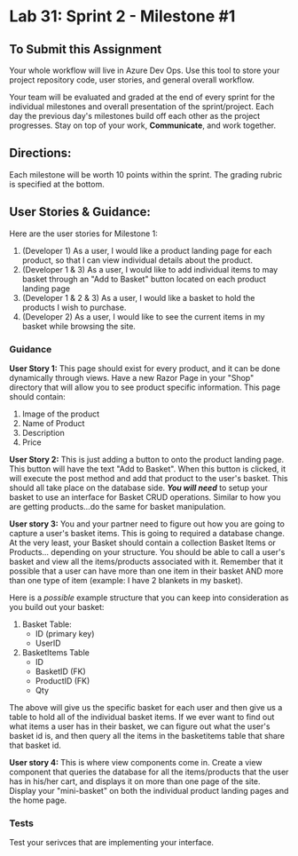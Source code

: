 Lab 31: Sprint 2 - Milestone #1
=====================================

## To Submit this Assignment
Your whole workflow will live in Azure Dev Ops. Use this tool to store your project repository code, user stories, and general overall workflow. 

Your team will be evaluated and graded at the end of every sprint for the individual milestones and overall presentation of the sprint/project. Each day the previous day's milestones build off each other as the project progresses. Stay on top of your work, **Communicate**, and work together.


## Directions:

Each milestone will be worth 10 points within the sprint. The grading rubric is specified at the bottom.
 

## User Stories & Guidance:

Here are the user stories for Milestone 1:
1. (Developer 1) As a user, I would like a product landing page for each product, so that I can view individual details about the product.
2. (Developer 1 & 3) As a user, I would like to add individual items to may basket through an "Add to Basket" button located on each product landing page 
3. (Developer 1 & 2 & 3) As a user, I would like a basket to hold the products I wish to purchase. 
4. (Developer 2) As a user, I would like to see the current items in my basket while browsing the site.


### Guidance

**User Story 1:** This page should exist for every product, and it can be done dynamically through views. 
Have a new Razor Page in your "Shop" directory that will allow you to see product specific information. This page should contain:
1. Image of the product
2. Name of Product
3. Description
4. Price
	
**User Story 2:**  This is just adding a button to onto the product 
landing page. This button will have the text "Add to Basket". When this button is 
clicked, it will execute the post method and add that 
product to the user's basket. This should all take place on the database side. 
_**You will need**_ to setup your basket to use an interface for Basket CRUD operations. 
Similar to how you are getting products...do the same for basket manipulation. 

**User story 3:** You and your partner need to figure out how you are going to 
capture a user's basket items. This is going to required a database change. At the 
very least, your Basket should contain a collection Basket Items or Products...
depending on your structure. You should be able to call a user's basket and view all 
the items/products associated with it. Remember that it possible that a user can have 
more than one item in their basket AND more than one type of item (example: I have 
2 blankets in my basket).

Here is a _possible_ example structure that you can keep into consideration as you 
build out your basket: 
1. Basket Table:
   - ID (primary key)
   - UserID
2. BasketItems Table
    - ID
    - BasketID (FK)
    - ProductID (FK)
    - Qty

The above will give us the specific basket for each user and then give us a table to hold all
of the individual basket items. If we ever want to find out what items a user has in their 
basket, we can figure out what the user's basket id is, and then query all the items in the basketitems 
table that share that basket id. 


**User story 4:** This is where view components come in. Create a view component 
that queries the database for all the items/products that the user has in his/her 
cart, and displays it on more than one page of the site. Display your "mini-basket" 
on both the individual product landing pages and the home page. 
	

### Tests
Test your serivces that are implementing your interface.